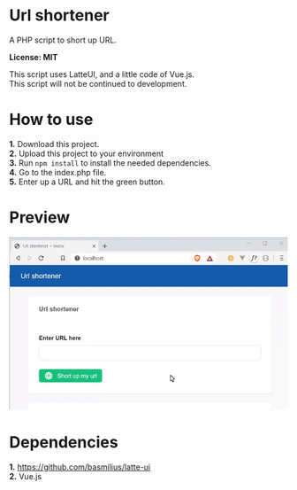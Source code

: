 # Url shortener
A PHP script to short up URL.

**License: MIT**

This script uses LatteUI, and a little code of Vue.js.<br>
This script will not be continued to development. 

# How to use

**1.** Download this project.<br>
**2.** Upload this project to your environment<br>
**3.** Run `npm install` to install the needed dependencies.<br>
**4.** Go to the index.php file.<br>
**5.** Enter up a URL and hit the green button.<br>

# Preview

<img src="assets/preview.gif" alt="Url shortener preview.">

# Dependencies

**1.** https://github.com/basmilius/latte-ui <br>
**2.** Vue.js<br>
